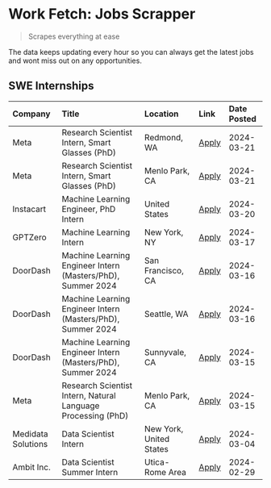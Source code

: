 # Work Fetch: Jobs Scrapper
> Scrapes everything at ease

The data keeps updating every hour so you can always get the latest jobs and wont miss out on any opportunities.

## SWE Internships
<!--START_SECTION:workfetch-->
| Company            | Title                                                        | Location                | Link                                                                                                                                                                                                                                                                 | Date Posted   |
|:-------------------|:-------------------------------------------------------------|:------------------------|:---------------------------------------------------------------------------------------------------------------------------------------------------------------------------------------------------------------------------------------------------------------------|:--------------|
| Meta               | Research Scientist Intern, Smart Glasses (PhD)               | Redmond, WA             | [Apply](https://www.linkedin.com/jobs/view/research-scientist-intern-smart-glasses-phd-at-meta-3811304794?position=9&pageNum=0&refId=PwMQf4H2sLraZSJB560SKA%3D%3D&trackingId=IX06YpHj%2FeCp3XfM8niRNA%3D%3D&trk=public_jobs_jserp-result_search-card)                | 2024-03-21    |
| Meta               | Research Scientist Intern, Smart Glasses (PhD)               | Menlo Park, CA          | [Apply](https://www.linkedin.com/jobs/view/research-scientist-intern-smart-glasses-phd-at-meta-3811308332?position=14&pageNum=0&refId=PwMQf4H2sLraZSJB560SKA%3D%3D&trackingId=kbx4NUnXWkbfd1jHNoY3Nw%3D%3D&trk=public_jobs_jserp-result_search-card)                 | 2024-03-21    |
| Instacart          | Machine Learning Engineer, PhD Intern                        | United States           | [Apply](https://www.linkedin.com/jobs/view/machine-learning-engineer-phd-intern-at-instacart-3815634369?position=5&pageNum=0&refId=PwMQf4H2sLraZSJB560SKA%3D%3D&trackingId=eIblARE%2FgJ%2BbYOL22ANhcQ%3D%3D&trk=public_jobs_jserp-result_search-card)                | 2024-03-20    |
| GPTZero            | Machine Learning Intern                                      | New York, NY            | [Apply](https://www.linkedin.com/jobs/view/machine-learning-intern-at-gptzero-3860723963?position=10&pageNum=0&refId=PwMQf4H2sLraZSJB560SKA%3D%3D&trackingId=Sp37OaMgSv6PI5Lv1%2BWkMw%3D%3D&trk=public_jobs_jserp-result_search-card)                                | 2024-03-17    |
| DoorDash           | Machine Learning Engineer Intern (Masters/PhD), Summer 2024  | San Francisco, CA       | [Apply](https://www.linkedin.com/jobs/view/machine-learning-engineer-intern-masters-phd-summer-2024-at-doordash-3736457737?position=3&pageNum=0&refId=PwMQf4H2sLraZSJB560SKA%3D%3D&trackingId=fit2i8kBKHCQRsXc9BO3xQ%3D%3D&trk=public_jobs_jserp-result_search-card) | 2024-03-16    |
| DoorDash           | Machine Learning Engineer Intern (Masters/PhD), Summer 2024  | Seattle, WA             | [Apply](https://www.linkedin.com/jobs/view/machine-learning-engineer-intern-masters-phd-summer-2024-at-doordash-3736455966?position=4&pageNum=0&refId=PwMQf4H2sLraZSJB560SKA%3D%3D&trackingId=AHeATt7Xci57Wp2QEG0gCQ%3D%3D&trk=public_jobs_jserp-result_search-card) | 2024-03-16    |
| DoorDash           | Machine Learning Engineer Intern (Masters/PhD), Summer 2024  | Sunnyvale, CA           | [Apply](https://www.linkedin.com/jobs/view/machine-learning-engineer-intern-masters-phd-summer-2024-at-doordash-3736454973?position=2&pageNum=0&refId=PwMQf4H2sLraZSJB560SKA%3D%3D&trackingId=BDvecyIpR9r4HXY8guTaAw%3D%3D&trk=public_jobs_jserp-result_search-card) | 2024-03-15    |
| Meta               | Research Scientist Intern, Natural Language Processing (PhD) | Menlo Park, CA          | [Apply](https://www.linkedin.com/jobs/view/research-scientist-intern-natural-language-processing-phd-at-meta-3858718375?position=13&pageNum=0&refId=PwMQf4H2sLraZSJB560SKA%3D%3D&trackingId=KfXUA2jiNdF2NlwMPzgmgw%3D%3D&trk=public_jobs_jserp-result_search-card)   | 2024-03-15    |
| Medidata Solutions | Data Scientist Intern                                        | New York, United States | [Apply](https://www.linkedin.com/jobs/view/data-scientist-intern-at-medidata-solutions-3810253704?position=11&pageNum=0&refId=PwMQf4H2sLraZSJB560SKA%3D%3D&trackingId=31VL%2BSs7GLh9p2tt1sKUlw%3D%3D&trk=public_jobs_jserp-result_search-card)                       | 2024-03-04    |
| Ambit Inc.         | Data Scientist Summer Intern                                 | Utica-Rome Area         | [Apply](https://www.linkedin.com/jobs/view/data-scientist-summer-intern-at-ambit-inc-3843121918?position=12&pageNum=0&refId=PwMQf4H2sLraZSJB560SKA%3D%3D&trackingId=NQWCiVSRjB%2Fs5CZB6Z9L2A%3D%3D&trk=public_jobs_jserp-result_search-card)                         | 2024-02-29    |
<!--END_SECTION:workfetch-->
